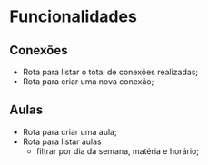 # Funcionalidades

## Conexões

- Rota para listar o total de conexões realizadas;
- Rota para criar uma nova conexão;


## Aulas
- Rota para criar uma aula;
- Rota para listar aulas
     - filtrar por dia da semana, matéria e horário;